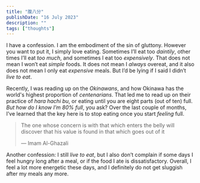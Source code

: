 ```yaml
---
title: "腹八分"
publishDate: "16 July 2023"
description: ""
tags: ["thoughts"]
---
```


I have a confession. I am the embodiment of the sin of gluttony. However you
want to put it, I simply love eating. Sometimes I’ll eat too _daintily_, other
times I’ll eat _too much_, and sometimes I eat too _expensively_. That does not
mean I won’t eat _simple_ foods. It does not mean I _always_ overeat, and it
also does not mean I only eat _expensive_ meals. But I’d be lying if I said I
didn’t _live to eat_.

Recently, I was reading up on the _Okinawans_, and how Okinawa has the world's
highest proportion of _centenarians_. That led me to read up on their practice
of _hara hachi bu_, or eating until you are eight parts (out of ten) full. _But
how do I know I’m 80% full_, you ask? Over the last couple of months, I’ve
learned that the key here is to stop eating once you start _feeling_ full.

> The one whose concern is with that which enters the belly will discover that
> his value is found in that which goes out of it
>
> — Imam Al-Ghazali

Another confession: I still _live to eat_, but I also don’t complain if some
days I feel hungry long after a meal, or if the food I ate is dissatisfactory.
Overall, I feel a lot more energetic these days, and I definitely do not get
sluggish after my meals any more.
